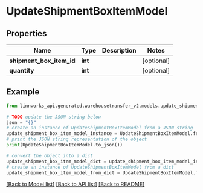 # UpdateShipmentBoxItemModel


## Properties

Name | Type | Description | Notes
------------ | ------------- | ------------- | -------------
**shipment_box_item_id** | **int** |  | [optional] 
**quantity** | **int** |  | [optional] 

## Example

```python
from linnworks_api.generated.warehousetransfer_v2.models.update_shipment_box_item_model import UpdateShipmentBoxItemModel

# TODO update the JSON string below
json = "{}"
# create an instance of UpdateShipmentBoxItemModel from a JSON string
update_shipment_box_item_model_instance = UpdateShipmentBoxItemModel.from_json(json)
# print the JSON string representation of the object
print(UpdateShipmentBoxItemModel.to_json())

# convert the object into a dict
update_shipment_box_item_model_dict = update_shipment_box_item_model_instance.to_dict()
# create an instance of UpdateShipmentBoxItemModel from a dict
update_shipment_box_item_model_from_dict = UpdateShipmentBoxItemModel.from_dict(update_shipment_box_item_model_dict)
```
[[Back to Model list]](../README.md#documentation-for-models) [[Back to API list]](../README.md#documentation-for-api-endpoints) [[Back to README]](../README.md)


